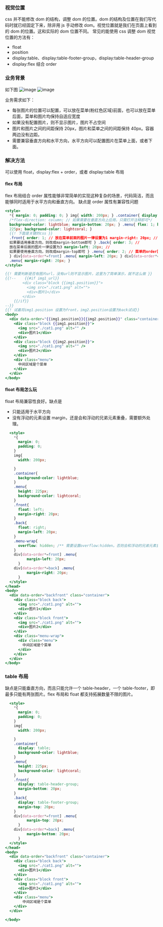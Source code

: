 ### 视觉位置

css 并不能修改 dom 的结构，调整 dom 的位置。dom 的结构及位置在我们写代码时就已经固定下来，除非用 js 手动修改 dom。视觉位置就是我们在页面上看到的 dom 的位置。这和实际的 dom 位置不同。
常见的能使用 css 调整 dom 视觉位置的方法有：

- float
- position
- display:table、display:table-footer-group，display:table-header-group
- display:flex 结合 order

### 业务背景

如下图
![image](../../Front-End-Development-Notes/css-order.jpg)
![image](../../Front-End-Development-Notes/css-order2.jpg)

业务需求如下：

- 每张图片的位置可以配置，可以放在菜单(粉红色区域)前面，也可以放在菜单后面，菜单和图片均保持自适应宽度
- 如果没有配置图片，则不显示图片，图片不占空间
- 图片和图片之间的间距保持 20px，图片和菜单之间的间距保持 40px。容器两边没有边距。
- 需要兼容垂直方向和水平方向，水平方向可以配置图片在菜单上面，或者下面。

### 解决方法

可以使用 float，display:flex + order，或者 display:table 布局

#### flex 布局

flex 布局结合 order 属性能够非常简单的实现这种复杂的场景，代码简洁，而且能够同时适用于水平方向和垂直方向。
缺点是 order 属性有兼容性问题

```handlebars
<style>
  *{ margin: 0; padding: 0; } img{ width: 200px; } .container{ display: flex;
  /*flex-direction: column; // 如果需要在垂直方向上应用，只需打开注释即可*/
  background-color: lightblue; margin-bottom: 20px; } .menu{ flex: 1; height:
  225px; background-color: lightcoral; }
  {{! 下面是关键的css }}
  .front{ order: 1; // 放在菜单前面的图片一律设置为1 margin-right: 20px; //
  如果要适用垂直方向，则改成margin-bottom即可 } .back{ order: 3; //
  放在菜单后面的图片一律设置为3 margin-left: 20px; //
  如果要使用垂直方向，则改成margin-top即可 } .menu{ order: 2; // 菜单的order固定
  } div[data-order*=front] .menu{ margin-left: 20px; } div[data-order*=back]
  .menu{ margin-right: 20px; }
</style>

{{! 需要判断是否有图片url，没有url则不显示图片，这里为了简单演示，就不这么做 }}
{{!--    {{#if img1_url}}
        <div class="block {{img1.position}}">
          <img src="./cat1.png" alt="">
          <div>图片1</div>
        </div>
    {{/if}}
--}}
{{! 试着将img1.position 设置为front，img2.position设置为back试试}}
<body>
  <div data-order="{{img1.position}}{{img2.position}}" class="container">
    <div class="block {{img1.position}}">
      <img src="./cat1.png" alt="" />
      <div>图片1</div>
    </div>
    <div class="block {{img2.position}}">
      <img src="./cat1.png" alt="" />
      <div>图片2</div>
    </div>
    <div class="menu">
      中间区域是个菜单
    </div>
  </div>
</body>
```

#### float 布局怎么玩

float 布局兼容性良好。缺点是

- 只能适用于水平方向
- 没有浮动的元素设置 margin，还是会和浮动的兄弟元素重叠，需要额外处理。

```handlebars
  <style>
    *{
      margin: 0;
      padding: 0;
    }
    img{
      width: 200px;

    }
    .container{
      background-color: lightblue;
    }
    .menu{
      height: 225px;
      background-color: lightcoral;
    }
    .front{
      float: left;
      margin-right: 20px;
    }
    .back{
      float: right;
      margin-left: 20px;
    }
    .menu-wrap{
      overflow: hidden; /** 需要设置overflow:hidden。否则会和浮动的兄弟元素重叠，详情可了解BFC **/
    }
    div[data-order*=front] .menu{
		  margin-left: 20px;
	  }
    div[data-order*=back] .menu{
		  margin-right: 20px;
	  }
  </style>
</head>
<body>
  <div data-order="backfront" class="container">
    <div class="block back">
      <img src="./cat1.png" alt="">
      <div>图片1</div>
    </div>
    <div class="block front">
      <img src="./cat1.png" alt="">
      <div>图片2</div>
    </div>
    <div class="menu-wrap">
      <div class="menu">
        中间区域是个菜单
      </div>
    </div>
  </div>
</body>
```

### table 布局

缺点是只能垂直方向，而且只能允许一个 table-header，一个 table-footer，即最多只能有两张图片。flex 布局和 float 都支持拓展数量不限的图片。

```handlebars
  <style>
    *{
      margin: 0;
      padding: 0;
    }
    img{
      width: 200px;

    }
    .container{
      display: table;
      background-color: lightblue;
    }
    .menu{
      height: 225px;
      background-color: lightcoral;
    }
    .front{
      display: table-header-group;
      margin-bottom: 20px;
    }
    .back{
      display: table-footer-group;
      margin-top: 20px;
    }
    div[data-order*=front] .menu{
		  margin-top: 20px;
	  }
    div[data-order*=back] .menu{
		  margin-bottom: 20px;
	  }
  </style>
</head>
<body>
  <div data-order="backfront" class="container">
    <div class="block back">
      <img src="./cat1.png" alt="">
      <div>图片1</div>
    </div>
    <div class="block front">
      <img src="./cat1.png" alt="">
      <div>图片2</div>
    </div>
    <div class="menu">
        中间区域是个菜单
    </div>
  </div>

</body>
```

